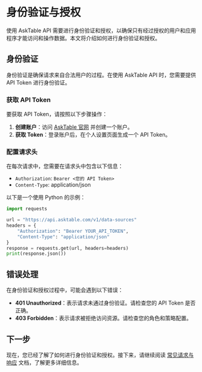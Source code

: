 # 身份验证与授权

使用 AskTable API 需要进行身份验证和授权，以确保只有经过授权的用户和应用程序才能访问和操作数据。本文将介绍如何进行身份验证和授权。

## 身份验证

身份验证是确保请求来自合法用户的过程。在使用 AskTable API 时，您需要提供 API Token 进行身份验证。

### 获取 API Token

要获取 API Token，请按照以下步骤操作：

1. **创建账户**：访问 [AskTable 官网](https://www.asktable.com) 并创建一个账户。
2. **获取 Token**：登录账户后，在个人设置页面生成一个 API Token。

### 配置请求头

在每次请求中，您需要在请求头中包含以下信息：

- `Authorization`: `Bearer <您的 API Token>`
- `Content-Type`: application/json

以下是一个使用 Python 的示例：

```python
import requests

url = "https://api.asktable.com/v1/data-sources"
headers = {
    "Authorization": "Bearer YOUR_API_TOKEN",
    "Content-Type": "application/json"
}
response = requests.get(url, headers=headers)
print(response.json())
```

## 错误处理

在身份验证和授权过程中，可能会遇到以下错误：

- **401 Unauthorized**：表示请求未通过身份验证。请检查您的 API Token 是否正确。
- **403 Forbidden**：表示请求被拒绝访问资源。请检查您的角色和策略配置。

## 下一步

现在，您已经了解了如何进行身份验证和授权。接下来，请继续阅读 [常见请求与响应](./common-requests-and-responses.md) 文档，了解更多详细信息。
